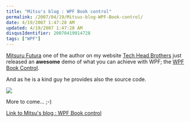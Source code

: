 ```yaml
---
title: "Mitsu's blog : WPF Book control"
permalink: /2007/04/19/Mitsus-blog-WPF-Book-control/
date: 4/19/2007 1:47:28 AM
updated: 4/19/2007 1:47:28 AM
disqusIdentifier: 20070419014728
tags: ["WPF"]
---
```

[Mitsuru Futura](http://www.techheadbrothers.com/Auteurs.aspx?id=decef97f-cd3f-4a46-ba08-7644e5ac9783) one of the author on my website [Tech Head Brothers](http://www.techheadbrothers.com/) just released an **awesome** demo of what you can achieve with WPF; the [WPF Book Control](http://blogs.msdn.com/mitsu/archive/2007/04/18/wpf-book-control.aspx).

And as he is a kind guy he provides also the source code.
<!-- more -->

![](/images/2007/bookcontrol.jpg) 

More to come... ;-)

[Link to Mitsu's blog : WPF Book control](http://blogs.msdn.com/mitsu/archive/2007/04/18/wpf-book-control.aspx)
